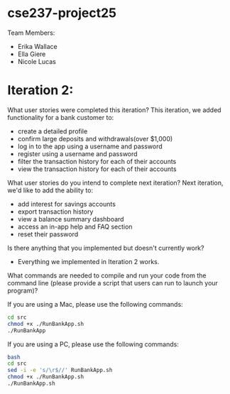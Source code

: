 # cse237-project25

Team Members:

* Erika Wallace
* Ella Giere
* Nicole Lucas

# Iteration 2:

What user stories were completed this iteration?
This iteration, we added functionality for a bank customer to:
* create a detailed profile
* confirm large deposits and withdrawals(over $1,000)
* log in to the app using a username and password
* register using a username and password
* filter the transaction history for each of their accounts 
* view the transaction history for each of their accounts


What user stories do you intend to complete next iteration?
Next iteration, we'd like to add the ability to:
* add interest for savings accounts
* export transaction history 
* view a balance summary dashboard 
* access an in-app help and FAQ section
* reset their password

Is there anything that you implemented but doesn't currently work?
* Everything we implemented in Iteration 2 works. 

What commands are needed to compile and run your code from the command line (please provide a script that users can run to launch your program)?

If you are using a Mac, please use the following commands: 

```bash 
cd src
chmod +x ./RunBankApp.sh
./RunBankApp
```
If you are using a PC, please use the following commands: 

```bash 
bash
cd src
sed -i -e 's/\r$//' RunBankApp.sh
chmod +x ./RunBankApp.sh
./RunBankApp.sh 
```

